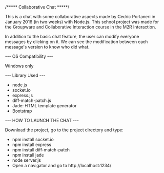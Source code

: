/***** Collaborative Chat *****/

This is a chat with some collaborative aspects made by Cedric Portaneri in January 2016 (in two weeks) with Node.js. This school project was made for the Groupware and Collaborative Interaction course in the M2R Interaction. 

In addition to the basic chat feature, the user can modify everyone messages by clicking on it. We can see the modification between each message's version to know who did what.

--- OS Compatibility ---

Windows only

--- Library Used ---

- node.js
- socket.io
- express.js
- diff-match-patch.js
- Jade: HTML template generator
- Bootstrap

--- HOW TO LAUNCH THE CHAT ---

Download the project, go to the project directory and type:
- npm install socket.io
- npm install express
- npm install diff-match-patch
- npm install jade
- node server.js
- Open a navigator and go to http://localhost:1234/
